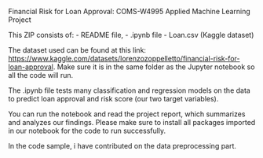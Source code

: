 Financial Risk for Loan Approval: COMS-W4995 Applied Machine Learning Project

This ZIP consists of:
	- README file, 
	- .ipynb file
	- Loan.csv (Kaggle dataset)

The dataset used can be found at this link: https://www.kaggle.com/datasets/lorenzozoppelletto/financial-risk-for-loan-approval. Make sure it is in the same folder as the Jupyter notebook so all the code will run.

The .ipynb file tests many classification and regression models on the data to predict loan approval and risk score (our two target variables). 

You can run the notebook and read the project report, which summarizes and analyzes our findings. Please make sure to install all packages imported in our notebook for the code to run successfully.

In the code sample, i have contributed on the data preprocessing part.
